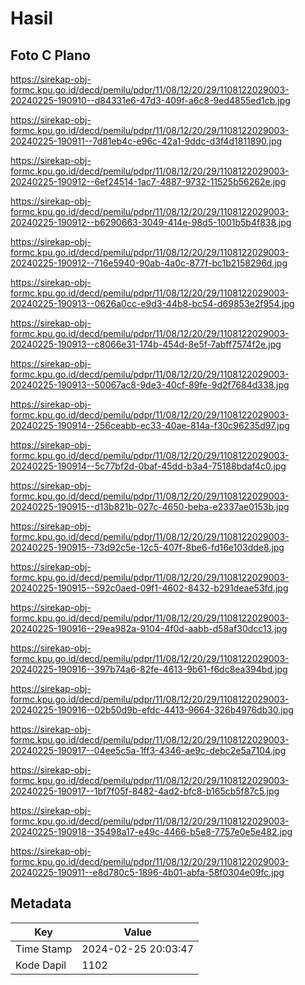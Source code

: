 # Hasil

## Foto C Plano

https://sirekap-obj-formc.kpu.go.id/decd/pemilu/pdpr/11/08/12/20/29/1108122029003-20240225-190910--d84331e6-47d3-409f-a6c8-9ed4855ed1cb.jpg

https://sirekap-obj-formc.kpu.go.id/decd/pemilu/pdpr/11/08/12/20/29/1108122029003-20240225-190911--7d81eb4c-e96c-42a1-9ddc-d3f4d1811890.jpg

https://sirekap-obj-formc.kpu.go.id/decd/pemilu/pdpr/11/08/12/20/29/1108122029003-20240225-190912--6ef24514-1ac7-4887-9732-11525b56262e.jpg

https://sirekap-obj-formc.kpu.go.id/decd/pemilu/pdpr/11/08/12/20/29/1108122029003-20240225-190912--b6290663-3049-414e-98d5-1001b5b4f838.jpg

https://sirekap-obj-formc.kpu.go.id/decd/pemilu/pdpr/11/08/12/20/29/1108122029003-20240225-190912--716e5940-90ab-4a0c-877f-bc1b2158296d.jpg

https://sirekap-obj-formc.kpu.go.id/decd/pemilu/pdpr/11/08/12/20/29/1108122029003-20240225-190913--0626a0cc-e9d3-44b8-bc54-d69853e2f954.jpg

https://sirekap-obj-formc.kpu.go.id/decd/pemilu/pdpr/11/08/12/20/29/1108122029003-20240225-190913--c8066e31-174b-454d-8e5f-7abff7574f2e.jpg

https://sirekap-obj-formc.kpu.go.id/decd/pemilu/pdpr/11/08/12/20/29/1108122029003-20240225-190913--50067ac8-9de3-40cf-89fe-9d2f7684d338.jpg

https://sirekap-obj-formc.kpu.go.id/decd/pemilu/pdpr/11/08/12/20/29/1108122029003-20240225-190914--256ceabb-ec33-40ae-814a-f30c96235d97.jpg

https://sirekap-obj-formc.kpu.go.id/decd/pemilu/pdpr/11/08/12/20/29/1108122029003-20240225-190914--5c77bf2d-0baf-45dd-b3a4-75188bdaf4c0.jpg

https://sirekap-obj-formc.kpu.go.id/decd/pemilu/pdpr/11/08/12/20/29/1108122029003-20240225-190915--d13b821b-027c-4650-beba-e2337ae0153b.jpg

https://sirekap-obj-formc.kpu.go.id/decd/pemilu/pdpr/11/08/12/20/29/1108122029003-20240225-190915--73d92c5e-12c5-407f-8be6-fd16e103dde8.jpg

https://sirekap-obj-formc.kpu.go.id/decd/pemilu/pdpr/11/08/12/20/29/1108122029003-20240225-190915--592c0aed-09f1-4602-8432-b291deae53fd.jpg

https://sirekap-obj-formc.kpu.go.id/decd/pemilu/pdpr/11/08/12/20/29/1108122029003-20240225-190916--29ea982a-9104-4f0d-aabb-d58af30dcc13.jpg

https://sirekap-obj-formc.kpu.go.id/decd/pemilu/pdpr/11/08/12/20/29/1108122029003-20240225-190916--397b74a6-82fe-4613-9b61-f6dc8ea394bd.jpg

https://sirekap-obj-formc.kpu.go.id/decd/pemilu/pdpr/11/08/12/20/29/1108122029003-20240225-190916--02b50d9b-efdc-4413-9664-326b4976db30.jpg

https://sirekap-obj-formc.kpu.go.id/decd/pemilu/pdpr/11/08/12/20/29/1108122029003-20240225-190917--04ee5c5a-1ff3-4346-ae9c-debc2e5a7104.jpg

https://sirekap-obj-formc.kpu.go.id/decd/pemilu/pdpr/11/08/12/20/29/1108122029003-20240225-190917--1bf7f05f-8482-4ad2-bfc8-b165cb5f87c5.jpg

https://sirekap-obj-formc.kpu.go.id/decd/pemilu/pdpr/11/08/12/20/29/1108122029003-20240225-190918--35498a17-e49c-4466-b5e8-7757e0e5e482.jpg

https://sirekap-obj-formc.kpu.go.id/decd/pemilu/pdpr/11/08/12/20/29/1108122029003-20240225-190911--e8d780c5-1896-4b01-abfa-58f0304e09fc.jpg


## Metadata

| Key        | Value               |
| ---------- | ------------------- |
| Time Stamp | 2024-02-25 20:03:47 |
| Kode Dapil | 1102                |



